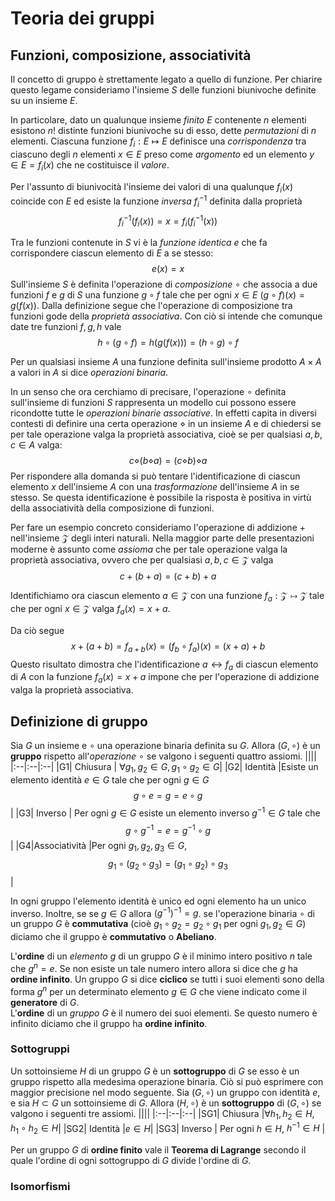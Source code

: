 # Teoria dei gruppi

## Funzioni, composizione, associatività
Il concetto di gruppo è strettamente legato a quello di funzione. Per chiarire questo legame consideriamo l'insieme $S$ delle funzioni biunivoche definite su un insieme $E$. 

In particolare, dato un qualunque insieme *finito* $E$ contenente $n$ elementi esistono $n!$ distinte funzioni biunivoche su di esso, dette *permutazioni* di $n$ elementi. Ciascuna funzione $f_i : E \mapsto E$ definisce una *corrispondenza* tra ciascuno degli $n$ elementi $x \in E$ preso come *argomento* ed un elemento $y \in E =f_i(x)$ che ne costituisce il *valore*. 

Per l'assunto di biunivocità l'insieme dei valori di una qualunque $f_i(x)$ coincide con $E$ ed esiste la funzione *inversa* $f^{-1}_i$ definita dalla proprietà 
$$f^{-1}_i(f_i(x)) = x = f_i(f^{-1}_i(x))$$
  
Tra le funzioni contenute in $S$ vi è la *funzione identica* $e$ che fa corrispondere ciascun elemento di $E$ a se stesso:
$$e(x) = x $$
Sull'insieme $S$ è definita l'operazione di *composizione* $\circ$ che associa a due funzioni $f$ e $g$ di $S$ una funzione $g \circ f$ tale che per ogni $x \in E$ $(g \circ f)(x) = g(f(x))$. Dalla definizione segue che l'operazione di composizione tra funzioni gode della *proprietà associativa*. Con ciò si intende che comunque date tre funzioni $f, g, h$ vale 
$$ h \circ (g \circ f) = h(g(f(x))) =(h \circ g) \circ f $$

Per un qualsiasi insieme $A$ una funzione definita sull'insieme prodotto $A\times A$ a valori in $A$ si dice *operazioni binaria*. 

In un senso che ora cerchiamo di precisare, l'operazione $\circ$ definita sull'insieme di funzioni $S$ rappresenta un modello cui possono essere ricondotte tutte le *operazioni binarie associative*. In effetti capita in diversi contesti di definire una certa operazione $\diamond$ in un insieme $A$ e di chiedersi se per tale operazione valga la proprietà associativa, cioè se per qualsiasi $a, b, c \in A$ valga:
$$ c \diamond (b \diamond a) = (c \diamond b) \diamond a$$
Per rispondere alla domanda si può tentare l'identificazione di ciascun elemento $x$ dell'insieme $A$ con una *trasformazione* dell'insieme $A$ in se stesso. Se questa identificazione è possibile la risposta è positiva in virtù della associatività della composizione di funzioni.

Per fare un esempio concreto consideriamo l'operazione di addizione $+$ nell'insieme $\mathcal Z$ degli interi naturali.  Nella maggior parte delle presentazioni moderne è assunto come *assioma* che per tale operazione valga la proprietà associativa, ovvero che per qualsiasi $a, b, c \in \mathcal Z$ valga
$$c + (b + a) = (c + b) + a$$

Identifichiamo ora ciascun elemento $a \in \mathcal Z$ con una funzione  $f_{a} : \mathcal Z \mapsto \mathcal Z$ tale che per ogni $x \in \mathcal Z$ valga $f_{a}(x) = x + a$. 

Da ciò segue 
$$ x + (a + b) = f_{a+b}(x) = (f_{b} \circ f_{a})(x) = (x+a) + b$$
Questo risultato dimostra che l'identificazione $a \leftrightarrow f_{a}$ di ciascun elemento di $A$ con la funzione $f_{a}(x) = x+a$ impone che per l'operazione di addizione valga la proprietà associativa.  

## Definizione di gruppo
Sia $G$ un insieme e $\circ$ una operazione binaria definita su $G$. Allora $(G, \circ )$ è un **gruppo** rispetto all'*operazione* $\circ$ se valgono i seguenti quattro assiomi.
||||
|:--|:--|:--|
|G1| Chiusura | $\forall g_{1},g_{2} \in G, g_{1} \circ g_{2} \in G$|
|G2| Identità |Esiste un elemento identità $e \in G$ tale che per ogni $g \in G$ $$g \circ e = g = e \circ g $$|
|G3| Inverso | Per ogni $g \in G$ esiste un elemento inverso $g^{-1}  \in G$ tale che $$ g \circ g^{-1} = e = g^{-1} \circ g$$|
|G4|Associatività |Per ogni $g_{1},g_{2},g_{3} \in G$, $$g_{1} \circ (g_{2} \circ g_{3}) = (g_{1} \circ g_{2}) \circ g_{3}$$  |

In ogni gruppo l'elemento identità è unico ed ogni elemento ha un unico inverso. Inoltre, se se $g \in G$ allora ${(g^{-1})}^{-1} = g$.
se l'operazione binaria $\circ$ di un gruppo $G$ è **commutativa** (cioè $g_{1} \circ g_{2} = g_{2} \circ g_{1}$ per ogni $g_{1}, g_{2} \in G$) diciamo che il gruppo è **commutativo** o **Abeliano**.

L'**ordine** di un *elemento* $g$ di un gruppo $G$ è il minimo intero positivo $n$ tale che $g^{n} = e$. Se non esiste un tale numero intero allora si dice che $g$ ha **ordine infinito**. Un gruppo $G$ si dice  **ciclico** se tutti i suoi elementi sono della forma $g^{n}$ per un determinato elemento $g \in G$ che viene indicato come il **generatore** di $G$.  
L'**ordine** di un *gruppo* $G$ è il numero dei suoi elementi. Se questo numero è infinito diciamo che il gruppo ha **ordine infinito**.

### Sottogruppi ###
Un sottoinsieme $H$ di un gruppo $G$ è un **sottogruppo** di $G$ se esso è un gruppo rispetto alla medesima operazione binaria. Ciò si può esprimere con maggior precisione nel modo seguente. 
Sia $(G, \circ )$ un gruppo con identità $e$, e sia $H \subset G$ un sottoinsieme di $G$. Allora $(H, \circ )$ è un **sottogruppo** di $(G, \circ )$ se valgono i seguenti tre assiomi.
||||
|:--|:--|:--|
|SG1| Chiusura |$\forall h_{1},h_{2} \in H, h_{1} \circ h_{2} \in H$|
|SG2| Identità |$e \in H$|
|SG3| Inverso | Per ogni $h \in H$,  $h^{-1} \in H$ |

Per un gruppo $G$ di **ordine finito** vale il **Teorema di Lagrange** secondo il quale l'ordine di ogni sottogruppo di $G$ divide l'ordine di $G$. 

### Isomorfismi ###




 

 


<!--stackedit_data:
eyJoaXN0b3J5IjpbLTE0NzQxMDM0NTRdfQ==
-->